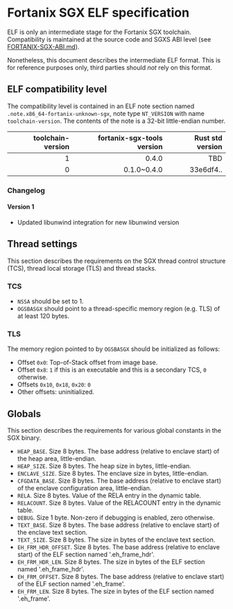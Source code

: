 # Fortanix SGX ELF specification

ELF is only an intermediate stage for the Fortanix SGX toolchain. Compatibility
is maintained at the source code and SGXS ABI level (see
[FORTANIX-SGX-ABI.md](FORTANIX-SGX-ABI.md)).

Nonetheless, this document describes the intermediate ELF format. This is for
reference purposes only, third parties should *not* rely on this format.

## ELF compatibility level

The compatibility level is contained in an ELF note section named
`.note.x86_64-fortanix-unknown-sgx`, note type `NT_VERSION` with name
`toolchain-version`. The contents of the note is a 32-bit little-endian number.

| toolchain-version | fortanix-sgx-tools version | Rust std version |
| -----------------:| --------------------------:|-----------------:|
|             1     |                0.4.0       |              TBD |
|             0     |          0.1.0~0.4.0       |        33e6df4.. |

### Changelog

#### Version 1

* Updated libunwind integration for new libunwind version

## Thread settings

This section describes the requirements on the SGX thread control structure 
(TCS), thread local storage (TLS) and thread stacks.

### TCS

- `NSSA` should be set to 1.
- `OGSBASGX` should point to a thread-specific memory region (e.g. TLS) of at 
  least 120 bytes.

### TLS

The memory region pointed to by `OGSBASGX` should be initialized as follows:

- Offset `0x0`: Top-of-Stack offset from image base.
- Offset `0x8`: `1` if this is an executable and this is a secondary TCS, `0`
  otherwise.
- Offsets `0x10`, `0x18`, `0x20`: `0`
- Other offsets: uninitialized.

## Globals

This section describes the requirements for various global constants in the SGX
binary.

- `HEAP_BASE`. Size 8 bytes. The base address (relative to enclave start) of
  the heap area, little-endian.
- `HEAP_SIZE`. Size 8 bytes. The heap size in bytes, little-endian.
- `ENCLAVE_SIZE`. Size 8 bytes. The enclave size in bytes, little-endian.
- `CFGDATA_BASE`. Size 8 bytes. The base address (relative to enclave start) of
  the enclave configuration area, little-endian.
- `RELA`. Size 8 bytes. Value of the RELA entry in the dynamic table.
- `RELACOUNT`. Size 8 bytes. Value of the RELACOUNT entry in the dynamic table.
- `DEBUG`. Size 1 byte. Non-zero if debugging is enabled, zero otherwise.
- `TEXT_BASE`. Size 8 bytes. The base address (relative to enclave start) of
   the enclave text section.
- `TEXT_SIZE`. Size 8 bytes. The size in bytes of the enclave text section.
- `EH_FRM_HDR_OFFSET`. Size 8 bytes. The base address (relative to enclave
  start) of the ELF section named '.eh_frame_hdr'.
- `EH_FRM_HDR_LEN`. Size 8 bytes. The size in bytes of the ELF section named
  '.eh_frame_hdr'.
- `EH_FRM_OFFSET`. Size 8 bytes. The base address (relative to enclave start)
  of the ELF section named '.eh_frame'.
- `EH_FRM_LEN`. Size 8 bytes. The size in bytes of the ELF section named
  '.eh_frame'.
